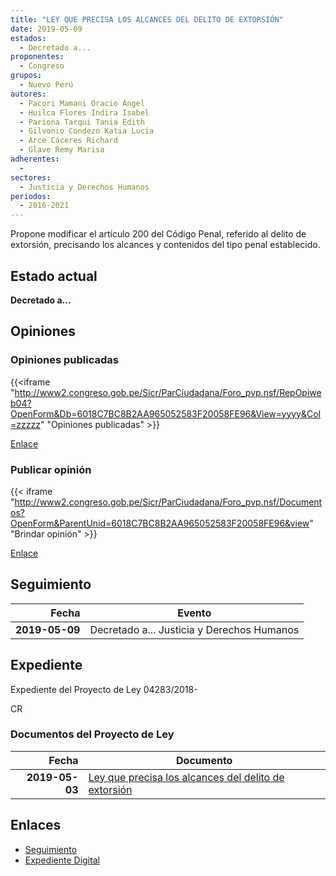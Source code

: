 ```yaml
---
title: "LEY QUE PRECISA LOS ALCANCES DEL DELITO DE EXTORSIÓN"
date: 2019-05-09
estados: 
  - Decretado a...
proponentes: 
  - Congreso
grupos: 
  - Nuevo Perú
autores: 
  - Pacori Mamani Oracio Ángel
  - Huilca Flores Indira Isabel
  - Pariona Tarqui Tania Edith
  - Gilvonio Condezo Katia Lucía
  - Arce Cáceres Richard
  - Glave Remy Marisa
adherentes: 
  - 
sectores: 
  - Justicia y Derechos Humanos
periodos: 
  - 2016-2021
---
```


Propone modificar el artículo 200 del Código Penal, referido al delito de extorsión, precisando los alcances y contenidos del tipo penal establecido.


## Estado actual

**Decretado a...**

## Opiniones

### Opiniones publicadas

{{<iframe "http://www2.congreso.gob.pe/Sicr/ParCiudadana/Foro_pvp.nsf/RepOpiweb04?OpenForm&Db=6018C7BC8B2AA965052583F20058FE96&View=yyyy&Col=zzzzz" "Opiniones publicadas" >}}

[Enlace](http://www2.congreso.gob.pe/Sicr/ParCiudadana/Foro_pvp.nsf/RepOpiweb04?OpenForm&Db=6018C7BC8B2AA965052583F20058FE96&View=yyyy&Col=zzzzz)
### Publicar opinión

{{< iframe "http://www2.congreso.gob.pe/Sicr/ParCiudadana/Foro_pvp.nsf/Documentos?OpenForm&ParentUnid=6018C7BC8B2AA965052583F20058FE96&view" "Brindar opinión" >}}

[Enlace](http://www2.congreso.gob.pe/Sicr/ParCiudadana/Foro_pvp.nsf/Documentos?OpenForm&ParentUnid=6018C7BC8B2AA965052583F20058FE96&view)

## Seguimiento

| Fecha | Evento |
|------:|--------|
| **2019-05-09** | Decretado a... Justicia y Derechos Humanos|


## Expediente

Expediente del Proyecto de Ley 04283/2018-

CR


### Documentos del Proyecto de Ley

| Fecha | Documento |
|------:|--------|
| **2019-05-03** | [Ley que precisa los alcances del delito de extorsión](http://www.leyes.congreso.gob.pe/Documentos/2016_2021/Proyectos_de_Ley_y_de_Resoluciones_Legislativas/PL0428320190503..pdf) |

## Enlaces 

- [Seguimiento](http://www2.congreso.gob.pe/Sicr/TraDocEstProc/CLProLey2016.nsf/f7fff46988ca05b1052578e100829cc7/b24987e4bd3ce35e052583ef00804d2c?OpenDocument)
- [Expediente Digital](http://www2.congreso.gob.pe/Sicr/TraDocEstProc/CLProLey2016.nsf/f7fff46988ca05b1052578e100829cc7/b24987e4bd3ce35e052583ef00804d2c?OpenDocument&Click=05257FB7005EB655.eb71d0cf91d8294e05256cdf006b5706/$Body/0.1C6C)
